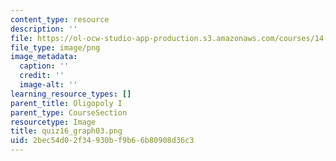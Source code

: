 ```yaml
---
content_type: resource
description: ''
file: https://ol-ocw-studio-app-production.s3.amazonaws.com/courses/14-01sc-principles-of-microeconomics-fall-2011/2bec54d02f34930bf9b66b80908d36c3_quiz16_graph03.png
file_type: image/png
image_metadata:
  caption: ''
  credit: ''
  image-alt: ''
learning_resource_types: []
parent_title: Oligopoly I
parent_type: CourseSection
resourcetype: Image
title: quiz16_graph03.png
uid: 2bec54d0-2f34-930b-f9b6-6b80908d36c3
---
```

